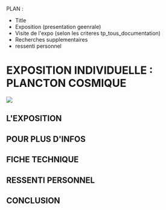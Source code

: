 PLAN : 
- Title
- Exposition (presentation geenrale)
- Visite de l'expo (selon les criteres tp_tous_documentation)
- Recherches supplementaires
- ressenti personnel

# EXPOSITION INDIVIDUELLE : PLANCTON COSMIQUE

<div style="center">
  <img src="../images/img_biosphere_ensemble.jpg">
</div>

## L'EXPOSITION

## POUR PLUS D'INFOS

## FICHE TECHNIQUE

## RESSENTI PERSONNEL

## CONCLUSION
